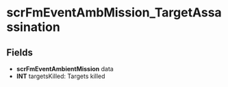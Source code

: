 # scrFmEventAmbMission_TargetAssassination

## Fields
* **scrFmEventAmbientMission** data
* **INT** targetsKilled: Targets killed